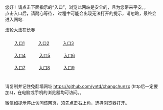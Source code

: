 您好！请点击下面指示的“入口”，浏览此网站是安全的，且为您带来平安。。 <br/>
点击入口后，请耐心等待， 过程中可能会出现无法打开的提示，请忽略，最终会进入网站. </br>

法轮大法在长春<br/>
<div style="padding:10px"><a style="margin:20px" target="_blank" href="http://d3vhl2cxjqfhq1.cloudfront.net/zytas?zxfnp" id="ccLink1" rel="nofollow">入口1</a> <a target="_blank" style="margin:20px" href="http://d4zccj2s5m4tg.cloudfront.net/zytas?tjxxno" id="ccLink2" rel="nofollow">入口2</a> <a style="margin:20px" target="_blank" href="http://d2hwlmcgd3paex.cloudfront.net/zytas?dvmwtn" id="ccLink3" rel="nofollow">入口3</a></div>

<div style="padding:10px" ><a style="margin:20px" target="_blank" href="http://d3vhl2cxjqfhq1.cloudfront.net/zytas?zxfnp" id="ccLink4" rel="nofollow">入口4</a> <a style="margin:20px" href="http://d4zccj2s5m4tg.cloudfront.net/zytas?tjxxno" target="_blank" id="ccLink5" rel="nofollow">入口5</a> <a style="margin:20px" href="http://d2hwlmcgd3paex.cloudfront.net/zytas?dvmwtn" target="_blank" id="ccLink6" rel="nofollow">入口6</a></div>

<div style="padding:10px"><a style="margin:20px" target="_blank" href="http://d3vhl2cxjqfhq1.cloudfront.net/zytas?zxfnp" id="ccLink7" rel="nofollow">入口7</a> <a style="margin:20px" href="http://d4zccj2s5m4tg.cloudfront.net/zytas?tjxxno" target="_blank" id="ccLink8" rel="nofollow">入口8</a> <a style="margin:20px" target="_blank" href="http://d2hwlmcgd3paex.cloudfront.net/zytas?dvmwtn" id="ccLink9" rel="nofollow">入口9</a></div>

<br/>



请复制并记住免翻墙网址 https://github.com/yntd/changchunzx (http后一定要加s)，在电脑或手机的浏览器均可访问。。<br/>

微信如提示停止访问该网页，须先点击右上角，选择浏览器打开。
